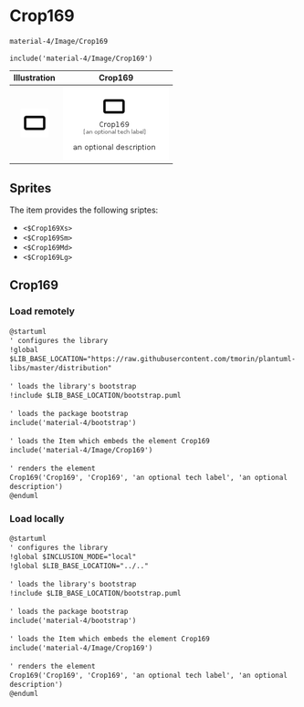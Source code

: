 # Crop169


```text
material-4/Image/Crop169
```

```text
include('material-4/Image/Crop169')
```



| Illustration | Crop169 |
| :---: | :---: |
| ![illustration for Illustration](../../material-4/Image/Crop169.png) | ![illustration for Crop169](../../material-4/Image/Crop169.Local.png) |



## Sprites
The item provides the following sriptes:

- `<$Crop169Xs>`
- `<$Crop169Sm>`
- `<$Crop169Md>`
- `<$Crop169Lg>`





## Crop169

### Load remotely
```plantuml
@startuml
' configures the library
!global $LIB_BASE_LOCATION="https://raw.githubusercontent.com/tmorin/plantuml-libs/master/distribution"

' loads the library's bootstrap
!include $LIB_BASE_LOCATION/bootstrap.puml

' loads the package bootstrap
include('material-4/bootstrap')

' loads the Item which embeds the element Crop169
include('material-4/Image/Crop169')

' renders the element
Crop169('Crop169', 'Crop169', 'an optional tech label', 'an optional description')
@enduml
```

### Load locally
```plantuml
@startuml
' configures the library
!global $INCLUSION_MODE="local"
!global $LIB_BASE_LOCATION="../.."

' loads the library's bootstrap
!include $LIB_BASE_LOCATION/bootstrap.puml

' loads the package bootstrap
include('material-4/bootstrap')

' loads the Item which embeds the element Crop169
include('material-4/Image/Crop169')

' renders the element
Crop169('Crop169', 'Crop169', 'an optional tech label', 'an optional description')
@enduml
```

